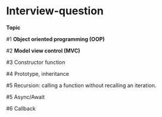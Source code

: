 # Interview-question

**Topic**


#1 **Object oriented programming (OOP)**


#2 **Model view control (MVC)**


#3 Constructor function


#4 Prototype, inheritance

#5 Recursion: calling a function without recalling an iteration.

#5 Async/Await

#6 Callback
